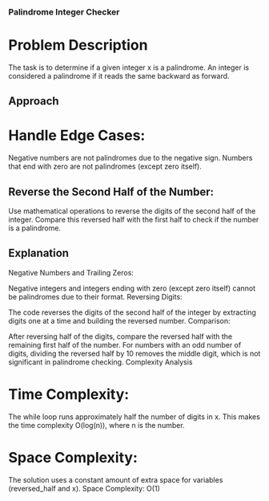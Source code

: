 ### Palindrome Integer Checker
 # Problem Description
The task is to determine if a given integer x is a palindrome. An integer is considered a palindrome if it reads the same backward as forward.
## Approach
# Handle Edge Cases:

Negative numbers are not palindromes due to the negative sign.
Numbers that end with zero are not palindromes (except zero itself).
## Reverse the Second Half of the Number:

Use mathematical operations to reverse the digits of the second half of the integer.
Compare this reversed half with the first half to check if the number is a palindrome.
## Explanation
Negative Numbers and Trailing Zeros:

Negative integers and integers ending with zero (except zero itself) cannot be palindromes due to their format.
Reversing Digits:

The code reverses the digits of the second half of the integer by extracting digits one at a time and building the reversed number.
Comparison:

After reversing half of the digits, compare the reversed half with the remaining first half of the number.
For numbers with an odd number of digits, dividing the reversed half by 10 removes the middle digit, which is not significant in palindrome checking.
Complexity Analysis
# Time Complexity:

The while loop runs approximately half the number of digits in x. This makes the time complexity O(log(n)), where n is the number.
# Space Complexity:

The solution uses a constant amount of extra space for variables (reversed_half and x).
Space Complexity: O(1)
